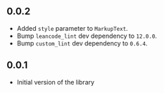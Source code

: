 ## 0.0.2

- Added `style` parameter to `MarkupText`.
- Bump `leancode_lint` dev dependency to `12.0.0`.
- Bump `custom_lint` dev dependency to `0.6.4`.

## 0.0.1

- Initial version of the library
